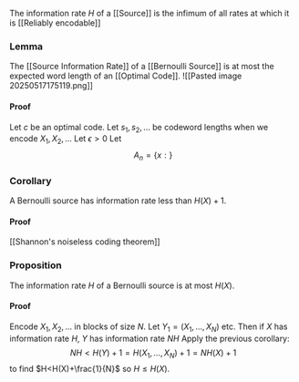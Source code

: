 The information rate $H$ of a [[Source]] is the infimum of all rates at which it is [[Reliably encodable]]
### Lemma
The [[Source Information Rate]] of a [[Bernoulli Source]] is at most the expected word length of an [[Optimal Code]].
![[Pasted image 20250517175119.png]]
#### Proof
Let $c$ be an optimal code. 
Let $s_{1},s_{2},\dots$ be codeword lengths when we encode $X_{1},X_{2},\dots$
Let $\epsilon>0$
Let 
$$
A_{n}=\{ x :  \}
$$
### Corollary
A Bernoulli source has information rate less than $H(X)+1$.
#### Proof
[[Shannon's noiseless coding theorem]]
### Proposition
The information rate $H$ of a Bernoulli source is at most $H(X)$. 
#### Proof
Encode $X_{1},X_{2},\dots$ in blocks of size $N$. Let $Y_{1}=(X_{1},\dots,X_{N})$ etc. 
Then if $X$ has information rate $H$, $Y$ has information rate $NH$
Apply the previous corollary:
$$
NH<H(Y)+1=H(X_{1},\dots,X_{N})+1=NH(X)+1
$$
to find $H<H(X)+\frac{1}{N}$ so $H\leq H(X)$.